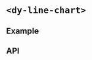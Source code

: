 # `<dy-line-chart>`

## Example

<gbp-example
  name="dy-line-chart"
  props='{"style": "width: 100%;", "series": ["Series 1", "Series 2", "Series 3"], "sequences": [{"label": "Label", "values": [100, 190, 60] }] }'
  src="https://jspm.dev/duoyun-ui/elements/line-chart"></gbp-example>

## API

<gbp-api src="/src/elements/line-chart.ts"></gbp-api>
